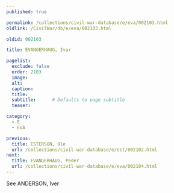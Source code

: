 ```yaml
---
published: true

permalink: /collections/civil-war-database/e/eva/002103.html
oldlink: /CivilWar/db/e/eva/002103.html

oldid: 002103

title: EVANGERHAUG, Ivar

pagelist:
  exclude: false
  order: 2103
  image: 
  alt:
  caption:
  title:
  subtitle:      # Defaults to page subtitle
  teaser:

category: 
  - E 
  - EVA

previous:
  title: ESTERSON, Ole
  url: /collections/civil-war-database/e/est/002102.html  
next:
  title: EVANGERHAUG, Peder
  url: /collections/civil-war-database/e/eva/002104.html   
---
```

See ANDERSON, Iver